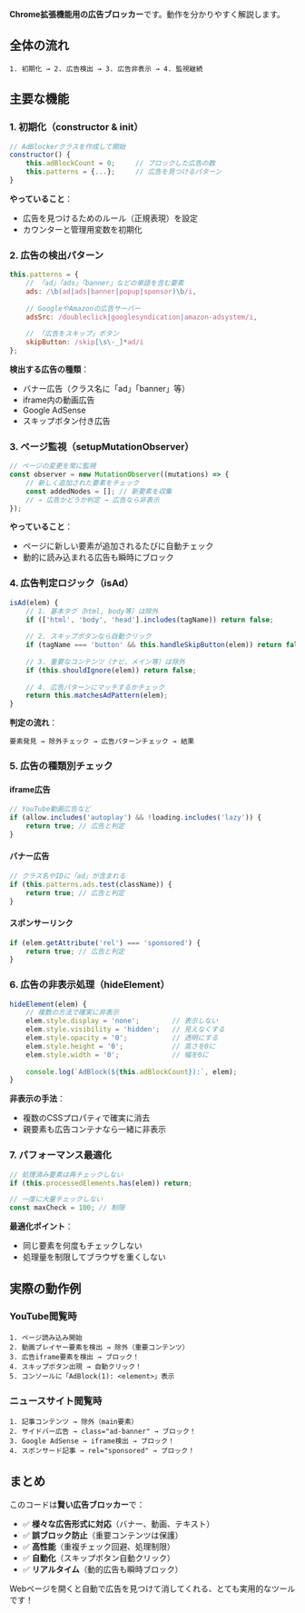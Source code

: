 **Chrome拡張機能用の広告ブロッカー**です。動作を分かりやすく解説します。

## 全体の流れ

```
1. 初期化 → 2. 広告検出 → 3. 広告非表示 → 4. 監視継続
```

## 主要な機能

### 1. 初期化（constructor & init）
```javascript
// AdBlockerクラスを作成して開始
constructor() {
    this.adBlockCount = 0;     // ブロックした広告の数
    this.patterns = {...};     // 広告を見つけるパターン
}
```

**やっていること**：
- 広告を見つけるためのルール（正規表現）を設定
- カウンターと管理用変数を初期化

### 2. 広告の検出パターン

```javascript
this.patterns = {
    // 「ad」「ads」「banner」などの単語を含む要素
    ads: /\b(ad|ads|banner|popup|sponsor)\b/i,
    
    // GoogleやAmazonの広告サーバー
    adsSrc: /doubleclick|googlesyndication|amazon-adsystem/i,
    
    // 「広告をスキップ」ボタン
    skipButton: /skip[\s\-_]*ad/i
};
```

**検出する広告の種類**：
- バナー広告（クラス名に「ad」「banner」等）
- iframe内の動画広告
- Google AdSense
- スキップボタン付き広告

### 3. ページ監視（setupMutationObserver）

```javascript
// ページの変更を常に監視
const observer = new MutationObserver((mutations) => {
    // 新しく追加された要素をチェック
    const addedNodes = []; // 新要素を収集
    // → 広告かどうか判定 → 広告なら非表示
});
```

**やっていること**：
- ページに新しい要素が追加されるたびに自動チェック
- 動的に読み込まれる広告も瞬時にブロック

### 4. 広告判定ロジック（isAd）

```javascript
isAd(elem) {
    // 1. 基本タグ（html, body等）は除外
    if (['html', 'body', 'head'].includes(tagName)) return false;
    
    // 2. スキップボタンなら自動クリック
    if (tagName === 'button' && this.handleSkipButton(elem)) return false;
    
    // 3. 重要なコンテンツ（ナビ、メイン等）は除外
    if (this.shouldIgnore(elem)) return false;
    
    // 4. 広告パターンにマッチするかチェック
    return this.matchesAdPattern(elem);
}
```

**判定の流れ**：
```
要素発見 → 除外チェック → 広告パターンチェック → 結果
```

### 5. 広告の種類別チェック

#### iframe広告
```javascript
// YouTube動画広告など
if (allow.includes('autoplay') && !loading.includes('lazy')) {
    return true; // 広告と判定
}
```

#### バナー広告
```javascript
// クラス名やIDに「ad」が含まれる
if (this.patterns.ads.test(className)) {
    return true; // 広告と判定
}
```

#### スポンサーリンク
```javascript
if (elem.getAttribute('rel') === 'sponsored') {
    return true; // 広告と判定
}
```

### 6. 広告の非表示処理（hideElement）

```javascript
hideElement(elem) {
    // 複数の方法で確実に非表示
    elem.style.display = 'none';        // 表示しない
    elem.style.visibility = 'hidden';   // 見えなくする
    elem.style.opacity = '0';           // 透明にする
    elem.style.height = '0';            // 高さを0に
    elem.style.width = '0';             // 幅を0に
    
    console.log(`AdBlock(${this.adBlockCount}):`, elem);
}
```

**非表示の手法**：
- 複数のCSSプロパティで確実に消去
- 親要素も広告コンテナなら一緒に非表示

### 7. パフォーマンス最適化

```javascript
// 処理済み要素は再チェックしない
if (this.processedElements.has(elem)) return;

// 一度に大量チェックしない
const maxCheck = 100; // 制限
```

**最適化ポイント**：
- 同じ要素を何度もチェックしない
- 処理量を制限してブラウザを重くしない

## 実際の動作例

### YouTube閲覧時
```
1. ページ読み込み開始
2. 動画プレイヤー要素を検出 → 除外（重要コンテンツ）
3. 広告iframe要素を検出 → ブロック！
4. スキップボタン出現 → 自動クリック！
5. コンソールに「AdBlock(1): <element>」表示
```

### ニュースサイト閲覧時
```
1. 記事コンテンツ → 除外（main要素）
2. サイドバー広告 → class="ad-banner" → ブロック！
3. Google AdSense → iframe検出 → ブロック！
4. スポンサード記事 → rel="sponsored" → ブロック！
```

## まとめ

このコードは**賢い広告ブロッカー**で：

- ✅ **様々な広告形式に対応**（バナー、動画、テキスト）
- ✅ **誤ブロック防止**（重要コンテンツは保護）
- ✅ **高性能**（重複チェック回避、処理制限）
- ✅ **自動化**（スキップボタン自動クリック）
- ✅ **リアルタイム**（動的広告も瞬時ブロック）

Webページを開くと自動で広告を見つけて消してくれる、とても実用的なツールです！